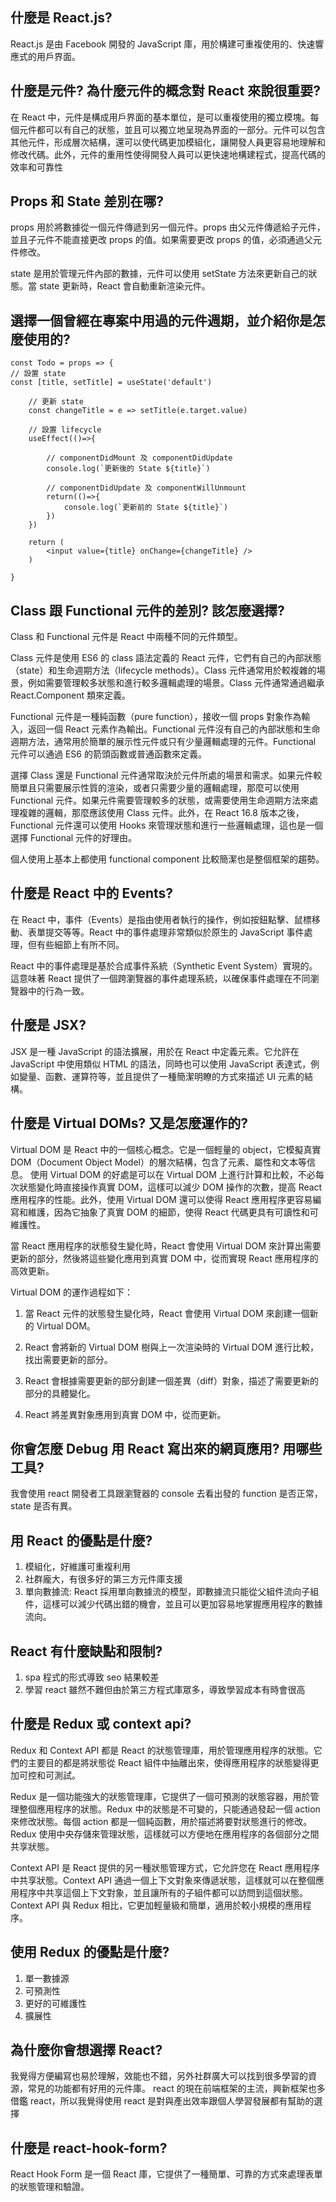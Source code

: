 ## 什麼是 React.js?

React.js 是由 Facebook 開發的 JavaScript 庫，用於構建可重複使用的、快速響應式的用戶界面。

## 什麼是元件? 為什麼元件的概念對 React 來說很重要?

在 React 中，元件是構成用戶界面的基本單位，是可以重複使用的獨立模塊。每個元件都可以有自己的狀態，並且可以獨立地呈現為界面的一部分。元件可以包含其他元件，形成層次結構，還可以使代碼更加模組化，讓開發人員更容易地理解和修改代碼。此外，元件的重用性使得開發人員可以更快速地構建程式，提高代碼的效率和可靠性

## Props 和 State 差別在哪?

props 用於將數據從一個元件傳遞到另一個元件。props 由父元件傳遞給子元件，並且子元件不能直接更改 props 的值。如果需要更改 props 的值，必須通過父元件修改。

state 是用於管理元件內部的數據，元件可以使用 setState 方法來更新自己的狀態。當 state 更新時，React 會自動重新渲染元件。

## 選擇⼀個曾經在專案中⽤過的元件週期，並介紹你是怎麼使⽤的?

    const Todo = props => {
    // 設置 state
    const [title, setTitle] = useState('default')

        // 更新 state
        const changeTitle = e => setTitle(e.target.value)

        // 設置 lifecycle
        useEffect(()=>{

            // componentDidMount 及 componentDidUpdate
            console.log(`更新後的 State ${title}`)

            // componentDidUpdate 及 componentWillUnmount
            return(()=>{
                console.log(`更新前的 State ${title}`)
            })
        })

        return (
            <input value={title} onChange={changeTitle} />
        )

    }

## Class 跟 Functional 元件的差別? 該怎麼選擇?

Class 和 Functional 元件是 React 中兩種不同的元件類型。

Class 元件是使用 ES6 的 class 語法定義的 React 元件，它們有自己的內部狀態（state）和生命週期方法（lifecycle methods）。Class 元件通常用於較複雜的場景，例如需要管理較多狀態和進行較多邏輯處理的場景。Class 元件通常通過繼承 React.Component 類來定義。

Functional 元件是一種純函數（pure function），接收一個 props 對象作為輸入，返回一個 React 元素作為輸出。Functional 元件沒有自己的內部狀態和生命週期方法，通常用於簡單的展示性元件或只有少量邏輯處理的元件。Functional 元件可以通過 ES6 的箭頭函數或普通函數來定義。

選擇 Class 還是 Functional 元件通常取決於元件所處的場景和需求。如果元件較簡單且只需要展示性質的渲染，或者只需要少量的邏輯處理，那麼可以使用 Functional 元件。如果元件需要管理較多的狀態，或需要使用生命週期方法來處理複雜的邏輯，那麼應該使用 Class 元件。此外，在 React 16.8 版本之後，Functional 元件還可以使用 Hooks 來管理狀態和進行一些邏輯處理，這也是一個選擇 Functional 元件的好理由。

個人使用上基本上都使用 functional component 比較簡潔也是整個框架的趨勢。

## 什麼是 React 中的 Events?

在 React 中，事件（Events）是指由使用者執行的操作，例如按鈕點擊、鼠標移動、表單提交等等。React 中的事件處理非常類似於原生的 JavaScript 事件處理，但有些細節上有所不同。

React 中的事件處理是基於合成事件系統（Synthetic Event System）實現的。這意味著 React 提供了一個跨瀏覽器的事件處理系統，以確保事件處理在不同瀏覽器中的行為一致。

## 什麼是 JSX?

JSX 是一種 JavaScript 的語法擴展，用於在 React 中定義元素。它允許在 JavaScript 中使用類似 HTML 的語法，同時也可以使用 JavaScript 表達式，例如變量、函數、運算符等，並且提供了一種簡潔明瞭的方式來描述 UI 元素的結構。

## 什麼是 Virtual DOMs? ⼜是怎麼運作的?

Virtual DOM 是 React 中的一個核心概念。它是一個輕量的 object，它模擬真實 DOM（Document Object Model）的層次結構，包含了元素、屬性和文本等信息。
使用 Virtual DOM 的好處是可以在 Virtual DOM 上進行計算和比較，不必每次狀態變化時直接操作真實 DOM，這樣可以減少 DOM 操作的次數，提高 React 應用程序的性能。此外，使用 Virtual DOM 還可以使得 React 應用程序更容易編寫和維護，因為它抽象了真實 DOM 的細節，使得 React 代碼更具有可讀性和可維護性。

當 React 應用程序的狀態發生變化時，React 會使用 Virtual DOM 來計算出需要更新的部分，然後將這些變化應用到真實 DOM 中，從而實現 React 應用程序的高效更新。

Virtual DOM 的運作過程如下：

1. 當 React 元件的狀態發生變化時，React 會使用 Virtual DOM 來創建一個新的 Virtual DOM。

2. React 會將新的 Virtual DOM 樹與上一次渲染時的 Virtual DOM 進行比較，找出需要更新的部分。

3. React 會根據需要更新的部分創建一個差異（diff）對象，描述了需要更新的部分的具體變化。

4. React 將差異對象應用到真實 DOM 中，從而更新。

## 你會怎麼 Debug ⽤ React 寫出來的網⾴應⽤? ⽤哪些⼯具?

我會使用 react 開發者工具跟瀏覽器的 console 去看出發的 function 是否正常，state 是否有異。

## ⽤ React 的優點是什麼?

1. 模組化，好維護可重複利用
2. 社群龐大，有很多好的第三方元件庫支援
3. 單向數據流: React 採用單向數據流的模型，即數據流只能從父組件流向子組件，這樣可以減少代碼出錯的機會，並且可以更加容易地掌握應用程序的數據流向。

## React 有什麼缺點和限制?

1. spa 程式的形式導致 seo 結果較差
2. 學習 react 雖然不難但由於第三方程式庫眾多，導致學習成本有時會很高

## 什麼是 Redux 或 context api?

Redux 和 Context API 都是 React 的狀態管理庫，用於管理應用程序的狀態。它們的主要目的都是將狀態從 React 組件中抽離出來，使得應用程序的狀態變得更加可控和可測試。

Redux 是一個功能強大的狀態管理庫，它提供了一個可預測的狀態容器，用於管理整個應用程序的狀態。Redux 中的狀態是不可變的，只能通過發起一個 action 來修改狀態。每個 action 都是一個純函數，用於描述將要對狀態進行的修改。Redux 使用中央存儲來管理狀態，這樣就可以方便地在應用程序的各個部分之間共享狀態。

Context API 是 React 提供的另一種狀態管理方式，它允許您在 React 應用程序中共享狀態。Context API 通過一個上下文對象來傳遞狀態，這樣就可以在整個應用程序中共享這個上下文對象，並且讓所有的子組件都可以訪問到這個狀態。Context API 與 Redux 相比，它更加輕量級和簡單，適用於較小規模的應用程序。

## 使⽤ Redux 的優點是什麼?

1. 單一數據源
2. 可預測性
3. 更好的可維護性
4. 擴展性

## 為什麼你會想選擇 React?

我覺得方便編寫也易於理解，效能也不錯，另外社群廣大可以找到很多學習的資源，常見的功能都有好用的元件庫。 react 的現在前端框架的主流，興新框架也多借鑑 react，所以我覺得使用 react 是對與產出效率跟個人學習發展都有幫助的選擇

## 什麼是 react-hook-form?

React Hook Form 是一個 React 庫，它提供了一種簡單、可靠的方式來處理表單的狀態管理和驗證。
